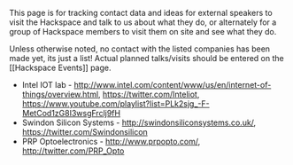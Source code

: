This page is for tracking contact data and ideas for external speakers to visit the Hackspace and talk to us about what they do, or alternately for a group of Hackspace members to visit them on site and see what they do.

Unless otherwise noted, no contact with the listed companies has been made yet, its just a list! Actual planned talks/visits should be entered on the [[Hackspace Events]] page.

* Intel IOT lab - http://www.intel.com/content/www/us/en/internet-of-things/overview.html, https://twitter.com/Inteliot, https://www.youtube.com/playlist?list=PLk2sjg_-F-MetCod1zG8I3wsgFrclj9fH
* Swindon Silicon Systems - http://swindonsiliconsystems.co.uk/, https://twitter.com/Swindonsilicon
* PRP Optoelectronics - http://www.prpopto.com/, http://twitter.com/PRP_Opto